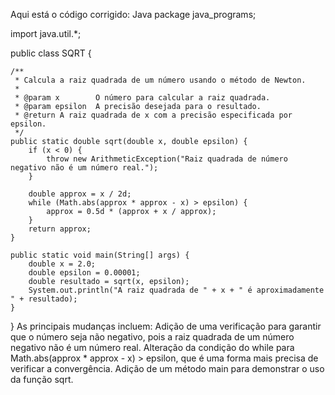 Aqui está o código corrigido:
Java
package java_programs;

import java.util.*;

public class SQRT {

    /**
     * Calcula a raiz quadrada de um número usando o método de Newton.
     * 
     * @param x        O número para calcular a raiz quadrada.
     * @param epsilon  A precisão desejada para o resultado.
     * @return A raiz quadrada de x com a precisão especificada por epsilon.
     */
    public static double sqrt(double x, double epsilon) {
        if (x < 0) {
            throw new ArithmeticException("Raiz quadrada de número negativo não é um número real.");
        }

        double approx = x / 2d;
        while (Math.abs(approx * approx - x) > epsilon) {
            approx = 0.5d * (approx + x / approx);
        }
        return approx;
    }

    public static void main(String[] args) {
        double x = 2.0;
        double epsilon = 0.00001;
        double resultado = sqrt(x, epsilon);
        System.out.println("A raiz quadrada de " + x + " é aproximadamente " + resultado);
    }
}
As principais mudanças incluem:
Adição de uma verificação para garantir que o número seja não negativo, pois a raiz quadrada de um número negativo não é um número real.
Alteração da condição do while para Math.abs(approx * approx - x) > epsilon, que é uma forma mais precisa de verificar a convergência.
Adição de um método main para demonstrar o uso da função sqrt.
